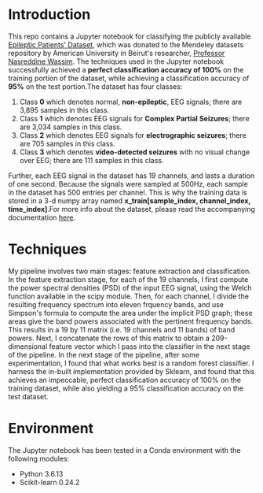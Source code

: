 # Introduction
This repo contains a Jupyter notebook for classifying the publicly available [Epileptic Patients' Dataset](https://data.mendeley.com/datasets/5pc2j46cbc/1), which was donated to the Mendeley datasets repository by American University in Beirut's researcher, [Professor Nasreddine Wassim](https://www.emedevents.com/speaker-profile/wassim-nasreddine). The techniques used in the Jupyter notebook successfully achieved a **perfect classification accuracy of 100%** on the training portion of the dataset, while achieving a classification accuracy of **95%** on the test portion.The dataset has four classes:
1. Class **0** which denotes normal, **non-epileptic**, EEG signals; there are 3,895 samples in this class.
2. Class **1** which denotes EEG signals for **Complex Partial Seizures**; there are 3,034 samples in this class.
3. Class **2** which denotes EEG signals for **electrographic seizures**; there are 705 samples in this class. 
4. Class **3** which denotes **video-detected seizures** with no visual change over EEG; there are 111 samples in this class.

Further, each EEG signal in the dataset has 19 channels, and lasts a duration of one second. Because the signals were sampled at 500Hz, each sample in the dataset has 500 entries per channel. This is why the training data is stored in a 3-d numpy array named **x_train[sample_index, channel_index, time_index]**.For more info about the dataset, please read the accompanying documentation [here](https://data.mendeley.com/public-files/datasets/5pc2j46cbc/files/6f59035d-7d61-40cf-8491-a58cc77d7818/file_downloaded).

# Techniques
My pipeline involves two main stages: feature extraction and classification. In the feature extraction stage, for each of the 19 channels, I first compute the power spectral densities (PSD) of the input EEG signal, using the Welch function available in the scipy module. Then, for each channel, I divide the resulting frequency spectrum into eleven frquency bands, and use Simpson's formula to compute the area under the implicit PSD graph; these areas give the band powers associated with the pertinent frequency bands. This results in a 19 by 11 matrix (i.e. 19 channels and 11 bands) of band powers. Next, I concatenate the rows of this matrix to obtain a 209-dimensional feature vector which I pass into the classifier in the next stage of the pipeline. In the next stage of the pipeline, after some experimentation, I found that what works best is a random forest classifier. I harness the in-built implementation provided by Sklearn, and found that this achieves an impeccable, perfect classification accuracy of 100% on the training dataset, while also yielding a 95% classification accuracy on the test dataset.   

# Environment
The Jupyter notebook has been tested in a Conda environment with the following modules:
- Python 3.6.13
- Scikit-learn 0.24.2
